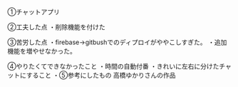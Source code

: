 ①チャットアプリ

②工夫した点
・削除機能を付けた

③苦労した点
・firebase→gitbushでのディプロイがややこしすぎた。
・追加機能を増やせなかった。

④やりたくてできなかったこと
・時間の自動付番
・きれいに左右に分けたチャットにすること
・⑤参考にしたもの
高橋ゆかりさんの作品
